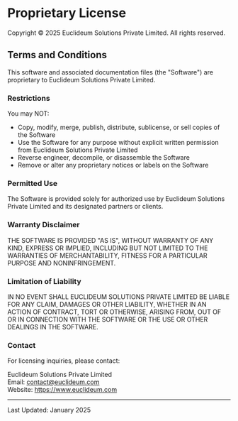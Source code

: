 # Proprietary License

Copyright © 2025 Euclideum Solutions Private Limited. All rights reserved.

## Terms and Conditions

This software and associated documentation files (the "Software") are proprietary to Euclideum Solutions Private Limited.

### Restrictions

You may NOT:
- Copy, modify, merge, publish, distribute, sublicense, or sell copies of the Software
- Use the Software for any purpose without explicit written permission from Euclideum Solutions Private Limited
- Reverse engineer, decompile, or disassemble the Software
- Remove or alter any proprietary notices or labels on the Software

### Permitted Use

The Software is provided solely for authorized use by Euclideum Solutions Private Limited and its designated partners or clients.

### Warranty Disclaimer

THE SOFTWARE IS PROVIDED "AS IS", WITHOUT WARRANTY OF ANY KIND, EXPRESS OR IMPLIED, INCLUDING BUT NOT LIMITED TO THE WARRANTIES OF MERCHANTABILITY, FITNESS FOR A PARTICULAR PURPOSE AND NONINFRINGEMENT.

### Limitation of Liability

IN NO EVENT SHALL EUCLIDEUM SOLUTIONS PRIVATE LIMITED BE LIABLE FOR ANY CLAIM, DAMAGES OR OTHER LIABILITY, WHETHER IN AN ACTION OF CONTRACT, TORT OR OTHERWISE, ARISING FROM, OUT OF OR IN CONNECTION WITH THE SOFTWARE OR THE USE OR OTHER DEALINGS IN THE SOFTWARE.

### Contact

For licensing inquiries, please contact:

Euclideum Solutions Private Limited  
Email: contact@euclideum.com  
Website: https://www.euclideum.com

---

Last Updated: January 2025
